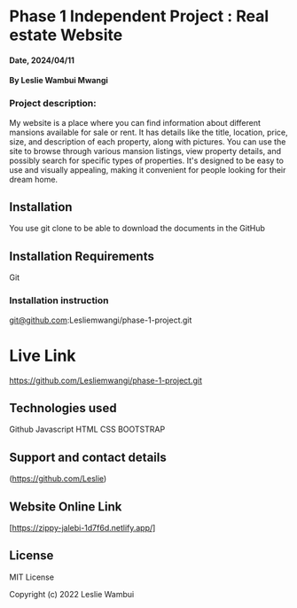 # Phase 1 Independent Project : Real estate Website

#### Date, 2024/04/11

#### By Leslie Wambui Mwangi

### Project description:

My website is a place where you can find information about different mansions available for sale or rent. It has details like the title, location, price, size, and description of each property, along with pictures. You can use the site to browse through various mansion listings, view property details, and possibly search for specific types of properties. It's designed to be easy to use and visually appealing, making it convenient for people looking for their dream home.

## Installation
You use git clone to be able to download the documents in the GitHub

## Installation Requirements
Git

### Installation instruction


git@github.com:Lesliemwangi/phase-1-project.git


# Live Link
https://github.com/Lesliemwangi/phase-1-project.git

## Technologies used
Github
Javascript
HTML
CSS
BOOTSTRAP

## Support and contact details
(https://github.com/Leslie)

## Website Online Link
[https://zippy-jalebi-1d7f6d.netlify.app/]

## License

MIT License

Copyright (c) 2022 Leslie Wambui